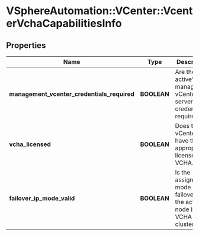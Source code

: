 # VSphereAutomation::VCenter::VcenterVchaCapabilitiesInfo

## Properties
Name | Type | Description | Notes
------------ | ------------- | ------------- | -------------
**management_vcenter_credentials_required** | **BOOLEAN** | Are the active&#39;s management vCenter server credentials required. | 
**vcha_licensed** | **BOOLEAN** | Does the vCenter have the appropriate license for VCHA. | 
**failover_ip_mode_valid** | **BOOLEAN** | Is the assignment mode of failover IP of the active node in the VCHA cluster valid. | 


